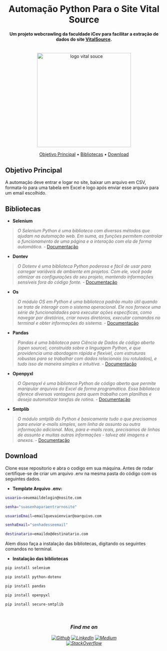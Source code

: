 
<h1 align="center">
  <br>
<!--   <img src="https://o.remove.bg/downloads/8627e5f8-24fd-4f91-b50f-5edd850290e9/VYUOzavSHKjBxTKAa4LA_cover-removebg-preview.png" alt="Imagem generica python, chrome, selenium" width="300"></a> -->
  <br>
 Automação Python Para o Site Vital Source 
  <br>
</h1>

<h4 align="center">Um projeto webcrawling da faculdade iCev para facilitar a extração de dados do site <a href="https://www.vitalsource.com" target="_blank">VitalSource</a>.</h4>

<div align= "center">
<br>
  <img src="https://www.vitalsource.com/assets/vitalsource-logo-md-c6ec6c03a2315842b4177bb3bd220c13b0851e6f7deda215c6a8b09e1bb4bf7f.png" alt="logo vital souce" width="300"></a>
  <br>
</div>
<p align="center">
  <a href="#objetivo-principal">Objetivo Principal</a> •
  <a href="#bibliotecas">Bibliotecas</a> •
  <a href="#download">Download</a> 
</p>

## Objetivo Principal

A automação deve entrar e logar no site, baixar um arquivo em CSV, formata-lo para uma tabela em Excel e logo após enviar esse arquivo para um email escolhido.

## Bibliotecas

- **Selenium**<br>
>_O Selenium Python é uma biblioteca com diversos métodos que ajudam na automação web. Em suma, as funções permitem controlar o funcionamento de uma página e a interação com ela de forma automática._ - [Documentação](https://www.selenium.dev/pt-br/documentation/overview/)

- **Dontev**<br>
>_O Dotenv é uma biblioteca Python poderosa e fácil de usar para carregar variáveis de ambiente em projetos. Com ele, você pode otimizar as configurações do seu projeto, mantendo informações sensíveis fora do código fonte._ - [Documentação](https://www.npmjs.com/package/dotenv)

- **Os**<br>
>_O módulo OS em Python é uma biblioteca padrão muito útil quando se trata de interagir com o sistema operacional. Ele nos fornece uma série de funcionalidades para executar ações específicas, como navegar por diretórios, criar novos diretórios, executar comandos no terminal e obter informações do sistema._ - [Documentação](https://docs.python.org/pt-br/3/library/os.html)

- **Pandas**
>_Pandas é uma biblioteca para Ciência de Dados de código aberto (open source), construída sobre a linguagem Python, e que providencia uma abordagem rápida e flexível, com estruturas robustas para se trabalhar com dados relacionais (ou rotulados), e tudo isso de maneira simples e intuitiva._ - [Documentação](https://pandas.pydata.org/docs/)

- **Openpyxl**
>_O Openpyxl é uma biblioteca Python de código aberto que permite manipular arquivos do Excel de forma programática. Essa biblioteca oferece diversas vantagens para quem trabalha com planilhas e deseja automatizar tarefas de rotina._ - [Documentação](https://openpyxl.readthedocs.io/en/stable/)

- **Smtplib**
>_O módulo smtplib do Python é basicamente tudo o que precisamos para enviar e-mails simples, sem linha de assunto ou outra informação adicional. Mas, para e-mails reais, precisamos de linhas de assunto e muitas outras informações - talvez até imagens e anexos._ - [Documentação](https://docs.python.org/3/library/smtplib.html)


## Download

Clone esse repositorio e abra o codigo em sua máquina. Antes de rodar certifique-se de criar um arquivo .env na mesma pasta do código com os seguintes dados.

- **Template Arquivo .env:**
```bash
usuario=seuemaildelogin@nosite.com

senha="suasenhaparaentrarnosite"

usuarioEmail=emailquevaienviar@oarquivo.com

senhaEmail="senhadesseemail"

destinatario=emaildo@destinatario.com

```
Alem disso faça a instalação das bibliotecas, digitando os seguintes comandos no terminal.
- **Instalação das bibliotecas**
```bash
pip install selenium
```
```bash
pip install python-dotenv
```
```bash
pip install pandas
```
```bash
pip install openpyxl
```
```bash
pip install secure-smtplib
```
<br>
<i>
<h3 align="center">Find me on</h3>
<p align="center"><a 
href="https://github.com/whosbea" target="_blank"><img alt="Github" 
src="https://img.shields.io/badge/GitHub-%2312100E.svg?&style=for-the-badge&logo=Github&logoColor=white" /></a> <a 
href="https://www.linkedin.com/in/beatriz-barreto-8b0076261/" target="_blank"><img alt="LinkedIn" 
src="https://img.shields.io/badge/linkedin-%2312100E.svg?&style=for-the-badge&logo=linkedin&logoColor=blue" /></a> <a 
href="https://www.instagram.com/whosbea3/" target="_blank"><img alt="Medium" 
src="https://img.shields.io/badge/Instagram-%2312100E?logo=instagram&.svg?&style=for-the-badge&logoColor=white" /></a><br><a 
href="https://discord.gg/h892wggshP" target="_blank"><img alt="StackOverflow" 
src="https://img.shields.io/badge/Discord-%2312100E?logo=discord&.svg?&style=for-the-badge&logoColor=white" /></a> 
</p>


